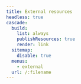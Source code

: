 ```yaml
---
title: External resources
headless: true
cascade:
  build:
    list: always
    publishResources: true
    render: link
  sitemap:
    disable: true
  menus:
    - external
  url: /:filename
---
```

